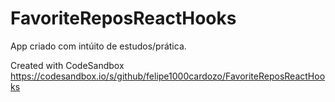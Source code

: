 # FavoriteReposReactHooks

App criado com intúito de estudos/prática.

Created with CodeSandbox https://codesandbox.io/s/github/felipe1000cardozo/FavoriteReposReactHooks
